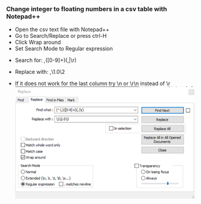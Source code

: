 ### Change integer to floating numbers in a csv table with Notepad++

- Open the csv text file with Notepad++
- Go to Search/Replace or press ctrl-H
- Click Wrap around
- Set Search Mode to Regular expression
- <p>Search for: ,([0-9]+)(,|\r)</p>
- <p>Replace with: ,\1.0\2</p>
- If it does not work for the last column try \n or \r\n instead of \r
![Notepadpp-IntegerToFloating.png](Notepadpp-IntegerToFloating.png)

